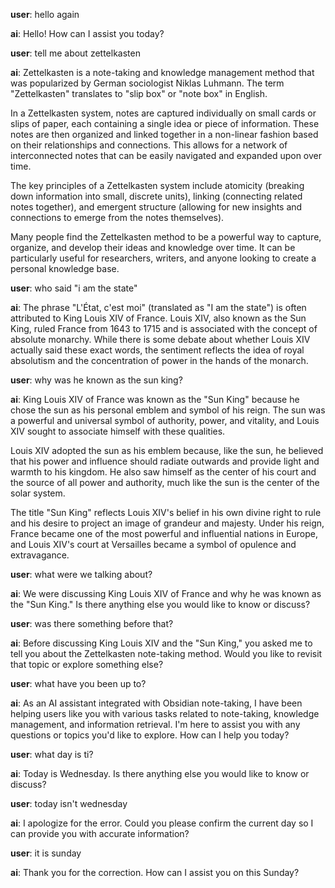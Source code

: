 **user**: hello again

**ai**: Hello! How can I assist you today?

**user**: tell me about zettelkasten

**ai**: Zettelkasten is a note-taking and knowledge management method that was popularized by German sociologist Niklas Luhmann. The term "Zettelkasten" translates to "slip box" or "note box" in English. 

In a Zettelkasten system, notes are captured individually on small cards or slips of paper, each containing a single idea or piece of information. These notes are then organized and linked together in a non-linear fashion based on their relationships and connections. This allows for a network of interconnected notes that can be easily navigated and expanded upon over time.

The key principles of a Zettelkasten system include atomicity (breaking down information into small, discrete units), linking (connecting related notes together), and emergent structure (allowing for new insights and connections to emerge from the notes themselves).

Many people find the Zettelkasten method to be a powerful way to capture, organize, and develop their ideas and knowledge over time. It can be particularly useful for researchers, writers, and anyone looking to create a personal knowledge base.

**user**: who said "i am the state"

**ai**: The phrase "L'État, c'est moi" (translated as "I am the state") is often attributed to King Louis XIV of France. Louis XIV, also known as the Sun King, ruled France from 1643 to 1715 and is associated with the concept of absolute monarchy. While there is some debate about whether Louis XIV actually said these exact words, the sentiment reflects the idea of royal absolutism and the concentration of power in the hands of the monarch.

**user**: why was he known as the sun king?

**ai**: King Louis XIV of France was known as the "Sun King" because he chose the sun as his personal emblem and symbol of his reign. The sun was a powerful and universal symbol of authority, power, and vitality, and Louis XIV sought to associate himself with these qualities.

Louis XIV adopted the sun as his emblem because, like the sun, he believed that his power and influence should radiate outwards and provide light and warmth to his kingdom. He also saw himself as the center of his court and the source of all power and authority, much like the sun is the center of the solar system.

The title "Sun King" reflects Louis XIV's belief in his own divine right to rule and his desire to project an image of grandeur and majesty. Under his reign, France became one of the most powerful and influential nations in Europe, and Louis XIV's court at Versailles became a symbol of opulence and extravagance.

**user**: what were we talking about?

**ai**: We were discussing King Louis XIV of France and why he was known as the "Sun King." Is there anything else you would like to know or discuss?

**user**: was there something before that?

**ai**: Before discussing King Louis XIV and the "Sun King," you asked me to tell you about the Zettelkasten note-taking method. Would you like to revisit that topic or explore something else?

**user**: what have you been up to?

**ai**: As an AI assistant integrated with Obsidian note-taking, I have been helping users like you with various tasks related to note-taking, knowledge management, and information retrieval. I'm here to assist you with any questions or topics you'd like to explore. How can I help you today?

**user**: what day is ti?

**ai**: Today is Wednesday. Is there anything else you would like to know or discuss?

**user**: today isn't wednesday

**ai**: I apologize for the error. Could you please confirm the current day so I can provide you with accurate information?

**user**: it is sunday

**ai**: Thank you for the correction. How can I assist you on this Sunday?